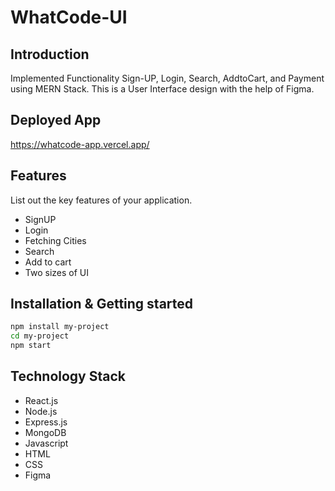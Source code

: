 # WhatCode-UI

## Introduction
Implemented Functionality Sign-UP, Login, Search, AddtoCart, and Payment using MERN Stack. This is a User Interface design with the help of Figma.

## Deployed App
https://whatcode-app.vercel.app/


## Features
List out the key features of your application.
- SignUP
- Login
- Fetching Cities
- Search
- Add to cart
- Two sizes of UI

## Installation & Getting started

```bash
npm install my-project
cd my-project
npm start
```


## Technology Stack
- React.js
- Node.js
- Express.js
- MongoDB
- Javascript
- HTML
- CSS
- Figma
